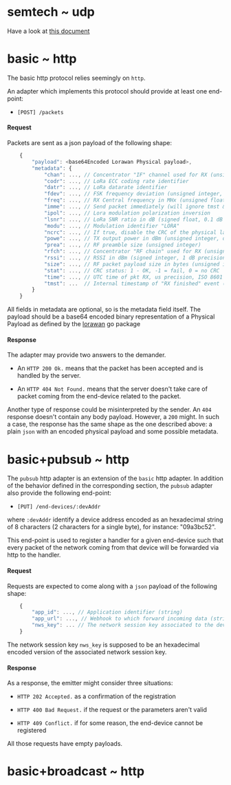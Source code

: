 semtech ~ udp
=============
Have a look at [this document](http://iot.semtech.com/resources/Server_Release_2.1.1/files.xml?action=download&file=LoRa%20gateway%20to%20network%20server%20interface%20definition.pdf)

basic ~ http
============
The basic http protocol relies seemingly on `http`. 

An adapter which implements this protocol should provide at least one end-point:

- `[POST] /packets` 


#### Request 

Packets are sent as a json payload of the following shape:

```js
    {
        "payload": <base64Encoded Lorawan Physical payload>,
        "metadata": {
            "chan": ..., // Concentrator "IF" channel used for RX (unsigned integer)
            "codr": ..., // LoRa ECC coding rate identifier
            "datr": ..., // LoRa datarate identifier
            "fdev": ..., // FSK frequency deviation (unsigned integer, in Hz)
            "freq": ..., // RX Central frequency in MHx (unsigned float, Hz precision)
            "imme": ..., // Send packet immediately (will ignore tmst & time)
            "ipol": ..., // Lora modulation polarization inversion
            "lsnr": ..., // LoRa SNR ratio in dB (signed float, 0.1 dB precision)
            "modu": ..., // Modulation identifier "LORA"
            "ncrc": ..., // If true, disable the CRC of the physical layer (optional)
            "powe": ..., // TX output power in dBm (unsigned integer, dBm precision)
            "prea": ..., // RF preamble size (unsigned integer)
            "rfch": ..., // Concentrator "RF chain" used for RX (unsigned integer)
            "rssi": ..., // RSSI in dBm (signed integer, 1 dB precision)
            "size": ..., // RF packet payload size in bytes (unsigned integer)
            "stat": ..., // CRC status: 1 - OK, -1 = fail, 0 = no CRC
            "time": ..., // UTC time of pkt RX, us precision, ISO 8601 'compact' format
            "tmst": ...  // Internal timestamp of "RX finished" event (32b unsigned)
        }
    }
```

All fields in metadata are optional, so is the metadata field itself. The payload should be a
base64 encoded binary representation of a Physical Payload as defined by the
[lorawan](https://github.com/brocaar/lorawan) go package

#### Response

The adapter may provide two answers to the demander. 

- An `HTTP 200 Ok.` means that the packet has been accepted and is handled by the server. 

- An `HTTP 404 Not Found.` means that the server doesn't take care of packet coming from the
  end-device related to the packet.

Another type of response could be misinterpreted by the sender. An `404` response doesn't
contain any body payload. However, a `200` might. In such a case, the response has the same
shape as the one described above: a plain `json` with an encoded physical payload and some
possible metadata.

basic+pubsub ~ http
===================

The `pubsub` http adapter is an extension of the `basic` http adapter. In addition of the
behavior defined in the corresponding section, the `pubsub` adapter also provide the following
end-point:

- `[PUT] /end-devices/:devAddr`

where `:devAddr` identify a device address encoded as an hexadecimal string of 8 characters (2
characters for a single byte), for instance: "09a3bc52".

This end-point is used to register a handler for a given end-device such that every packet of
the network coming from that device will be forwarded via http to the handler.

#### Request

Requests are expected to come along with a `json` payload of the following shape:

```js
    {
        "app_id": ..., // Application identifier (string)
        "app_url": ..., // Webhook to which forward incoming data (string)
        "nws_key": ... // The network session key associated to the device (string, 32 characters)
    }
```

The network session key `nws_key` is supposed to be an hexadecimal encoded version of the
associated network session key.

#### Response

As a response, the emitter might consider three situations:

- `HTTP 202 Accepted.` as a confirmation of the registration

- `HTTP 400 Bad Request.` if the request or the parameters aren't valid

- `HTTP 409 Conflict.` if for some reason, the end-device cannot be registered

All those requests have empty payloads. 

basic+broadcast ~ http
======================

